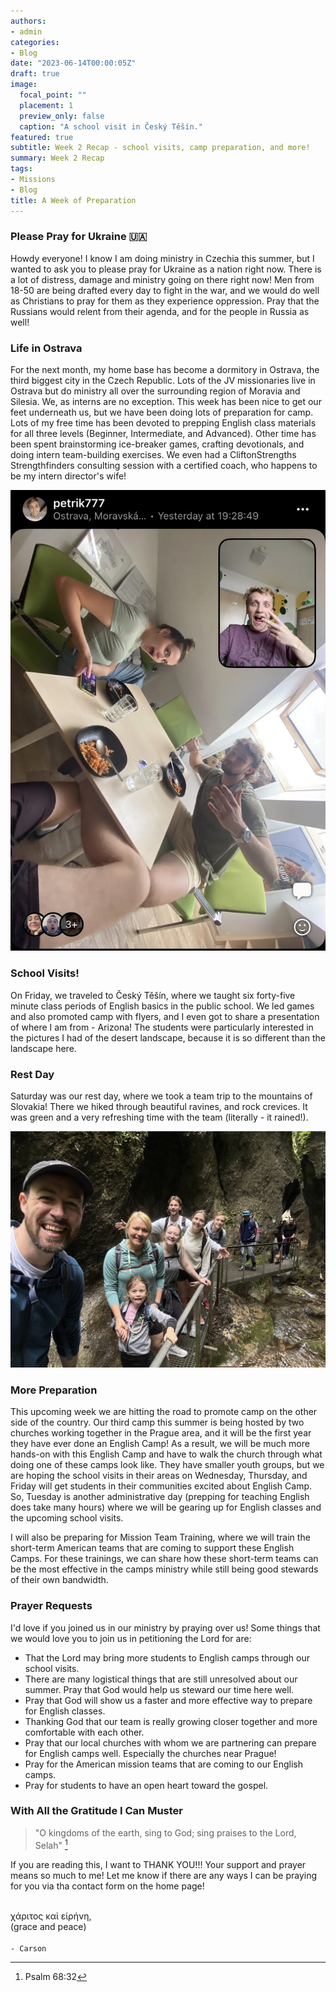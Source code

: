 ```yaml
---
authors:
- admin
categories:
- Blog
date: "2023-06-14T00:00:05Z"
draft: true
image:
  focal_point: ""
  placement: 1
  preview_only: false
  caption: "A school visit in Český Těšín."
featured: true
subtitle: Week 2 Recap - school visits, camp preparation, and more!
summary: Week 2 Recap
tags:
- Missions
- Blog
title: A Week of Preparation
---
```


### Please Pray for Ukraine 🇺🇦

Howdy everyone! I know I am doing ministry in Czechia this summer, but I wanted to ask you to please pray for Ukraine as a nation right now. There is a lot of distress, damage and ministry going on there right now! Men from 18-50 are being drafted every day to fight in the war, and we would do well as Christians to pray for them as they experience oppression. Pray that the Russians would relent from their agenda, and for the people in Russia as well!

### Life in Ostrava

For the next month, my home base has become a dormitory in Ostrava, the third biggest city in the Czech Republic. Lots of the JV missionaries live in Ostrava but do ministry all over the surrounding region of Moravia and Silesia. We, as interns are no exception. This week has been nice to get our feet underneath us, but we have been doing lots of preparation for camp. Lots of my free time has been devoted to prepping English class materials for all three levels (Beginner, Intermediate, and Advanced). Other time has been spent brainstorming ice-breaker games, crafting devotionals, and doing intern team-building exercises. We even had a CliftonStrengths Strengthfinders consulting session with a certified coach, who happens to be my intern director's wife!

![screen reader text](pasta.jpg "Pasta party with fellow interns Petr and Lydia.")

### School Visits!

On Friday, we traveled to Český Těšín, where we taught six forty-five minute class periods of English basics in the public school. We led games and also promoted camp with flyers, and I even got to share a presentation of where I am from - Arizona! The students were particularly interested in the pictures I had of the desert landscape, because it is so different than the landscape here.

### Rest Day

Saturday was our rest day, where we took a team trip to the mountains of Slovakia! There we hiked through beautiful ravines, and rock crevices. It was green and a very refreshing time with the team (literally - it rained!).

![screen reader text](hikingtwo.jpg "Team hike on our off day!")

### More Preparation

This upcoming week we are hitting the road to promote camp on the other side of the country. Our third camp this summer is being hosted by two churches working together in the Prague area, and it will be the first year they have ever done an English Camp! As a result, we will be much more hands-on with this English Camp and have to walk the church through what doing one of these camps look like. They have smaller youth groups, but we are hoping the school visits in their areas on Wednesday, Thursday, and Friday will get students in their communities excited about English Camp. So, Tuesday is another administrative day (prepping for teaching English does take many hours) where we will be gearing up for English classes and the upcoming school visits. 

I will also be preparing for Mission Team Training, where we will train the short-term American teams that are coming to support these English Camps. For these trainings, we can share how these short-term teams can be the most effective in the camps ministry while still being good stewards of their own bandwidth.

### Prayer Requests

I'd love if you joined us in our ministry by praying over us! Some things that we would love you to join us in petitioning the Lord for are:
- That the Lord may bring more students to English camps through our school visits.
- There are many logistical things that are still unresolved about our summer. Pray that God would help us steward our time here well.
- Pray that God will show us a faster and more effective way to prepare for English classes.
- Thanking God that our team is really growing closer together and more comfortable with each other.
- Pray that our local churches with whom we are partnering can prepare for English camps well. Especially the churches near Prague!
- Pray for the American mission teams that are coming to our English camps.
- Pray for students to have an open heart toward the gospel.

### With All the Gratitude I Can Muster

> "O kingdoms of the earth, sing to God; sing praises to the Lord, Selah" [^1]

If you are reading this, I want to THANK YOU!!! Your support and prayer means so much to me! Let me know if there are any ways I can be praying for you via tha contact form on the home page!

\
χάριτος καἰ εἰρήνη,\
(grace and peace)\
\
`- Carson`

[^1]: Psalm 68:32